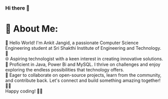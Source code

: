 <!--<h1 align="center">Hi 👋, I'm Ankit Jangid</h1>
<p align="left"> <img src="https://komarev.com/ghpvc/?username=ankit5026&label=Profile%20views&color=0e75b6&style=flat" alt="ankit5026" /> </p>

<p align="left"> <a href="https://twitter.com/" target="blank"><img src="https://img.shields.io/twitter/follow/?logo=twitter&style=for-the-badge" alt="" /></a> </p>



- 📫 How to reach me **ankitja5026@gmail.com**

<h3 align="left">Connect with me:</h3>
<p align="left">
<a href="https://instagram.com/i_ankit137" target="blank"><img align="center" src="https://raw.githubusercontent.com/rahuldkjain/github-profile-readme-generator/master/src/images/icons/Social/instagram.svg" alt="i_ankit137" height="30" width="40" /></a>
</p>

<h3 align="left">Languages and Tools:</h3>
<p align="left"> <a href="https://dart.dev" target="_blank" rel="noreferrer"> <img src="https://www.vectorlogo.zone/logos/dartlang/dartlang-icon.svg" alt="dart" width="40" height="40"/> </a> <a href="https://flutter.dev" target="_blank" rel="noreferrer"> <img src="https://www.vectorlogo.zone/logos/flutterio/flutterio-icon.svg" alt="flutter" width="40" height="40"/> </a> <a href="https://kotlinlang.org" target="_blank" rel="noreferrer"> <img src="https://www.vectorlogo.zone/logos/kotlinlang/kotlinlang-icon.svg" alt="kotlin" width="40" height="40"/> </a> <a href="https://reactnative.dev/" target="_blank" rel="noreferrer"> <img src="https://reactnative.dev/img/header_logo.svg" alt="reactnative" width="40" height="40"/> </a> <a href="https://unity.com/" target="_blank" rel="noreferrer"> <img src="https://www.vectorlogo.zone/logos/unity3d/unity3d-icon.svg" alt="unity" width="40" height="40"/> </a> </p>

<p><img align="left" src="https://github-readme-stats.vercel.app/api/top-langs?username=ankit5026&show_icons=true&locale=en&layout=compact" alt="ankit5026" /></p>

<p>&nbsp;<img align="center" src="https://github-readme-stats.vercel.app/api?username=ankit5026&show_icons=true&locale=en" alt="ankit5026" /></p>

<p><img align="center" src="https://github-readme-streak-stats.herokuapp.com/?user=ankit5026&" alt="ankit5026" /></p>
-->
### Hi there 👋

# 💫 About Me:
👋 Hello World! I'm Ankit Jangid, a passionate Computer Science Engineering student at Sri Shakthi Institute of Engineering and Technology. 🚀<br>🌐 Aspiring technologist with a keen interest in creating innovative solutions.<br>🔧 Proficient in Java, Power Bi and MySQL. I thrive on challenges and enjoy exploring the endless possibilities that technology offers.<br>🌱 Eager to collaborate on open-source projects, learn from the community, and contribute back. Let's connect and build something amazing together! 🤝✨<br>Happy coding! 🚀✨
